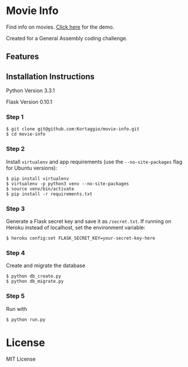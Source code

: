 # Movie Info
Find info on movies. [Click here](http://ga-movie-info.herokuapp.com/) for the demo.

Created for a General Assembly coding challenge.

## Features




## Installation Instructions

Python Version 3.3.1

Flask Version 0.10.1

### Step 1

	$ git clone git@github.com:Kortaggio/movie-info.git
	$ cd movie-info

### Step 2

Install `virtualenv` and app requirements (use the `--no-site-packages` flag for Ubuntu versions):

	$ pip install virtualenv
	$ virtualenv -p python3 venv --no-site-packages
	$ source venv/bin/activate
	$ pip install -r requirements.txt

### Step 3

Generate a Flask secret key and save it as `/secret.txt`. If running on Heroku instead of localhost, set the environment variable:

	$ heroku config:set FLASK_SECRET_KEY=your-secret-key-here

### Step 4

Create and migrate the database

	$ python db_create.py
	$ python db_migrate.py

### Step 5

Run with

	$ python run.py

# License

MIT License
